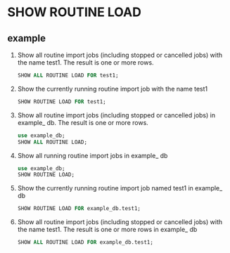 # SHOW ROUTINE LOAD

## example

1. Show all routine import jobs (including stopped or cancelled jobs) with the name test1. The result is one or more rows.

    ```sql
    SHOW ALL ROUTINE LOAD FOR test1;
    ```

2. Show the currently running routine import job with the name test1

    ```sql
    SHOW ROUTINE LOAD FOR test1;
    ```

3. Show all routine import jobs (including stopped or cancelled jobs) in example_ db. The result is one or more rows.

    ```sql
    use example_db;
    SHOW ALL ROUTINE LOAD;
    ```

4. Show all running routine import jobs in example_ db

    ```sql
    use example_db;
    SHOW ROUTINE LOAD;
    ```

5. Show the currently running routine import job named test1 in example_ db

    ```sql
    SHOW ROUTINE LOAD FOR example_db.test1;
    ```

6. Show all routine import jobs (including stopped or cancelled jobs) with the name test1. The result is one or more rows in example_ db

    ```sql
    SHOW ALL ROUTINE LOAD FOR example_db.test1;
    ```
